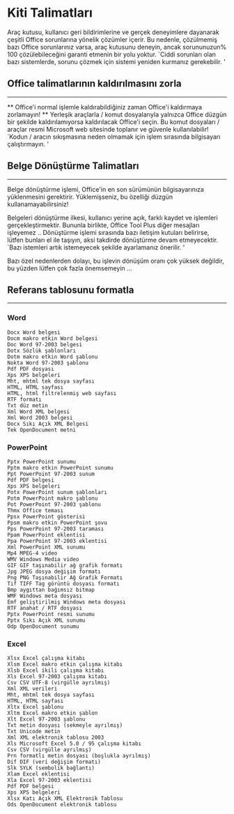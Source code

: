 # Kiti Talimatları

Araç kutusu, kullanıcı geri bildirimlerine ve gerçek deneyimlere dayanarak çeşitli Office sorunlarına yönelik çözümler içerir. Bu nedenle, çözülmemiş bazı Office sorunlarınız varsa, araç kutusunu deneyin, ancak sorununuzun% 100 çözülebileceğini garanti etmenin bir yolu yoktur. `Ciddi sorunları olan bazı sistemlerde, sorunu çözmek için sistemi yeniden kurmanız gerekebilir. '

## Office talimatlarının kaldırılmasını zorla

---

** Office'i normal işlemle kaldırabildiğiniz zaman Office'i kaldırmaya zorlamayın! ** Yerleşik araçlarla / komut dosyalarıyla yalnızca Office düzgün bir şekilde kaldırılamıyorsa kaldırılacak Office'i seçin. Bu komut dosyaları / araçlar resmi Microsoft web sitesinde toplanır ve güvenle kullanılabilir! `Kodun / aracın sıkışmasına neden olmamak için işlem sırasında bilgisayarı çalıştırmayın. '

## Belge Dönüştürme Talimatları

---

Belge dönüştürme işlemi, Office'in en son sürümünün bilgisayarınıza yüklenmesini gerektirir. Yüklemişseniz, bu özelliği düzgün kullanamayabilirsiniz!

Belgeleri dönüştürme ilkesi, kullanıcı yerine açık, farklı kaydet ve işlemleri gerçekleştirmektir. Bununla birlikte, Office Tool Plus diğer mesajları işleyemez .. Dönüştürme işlemi sırasında bazı iletişim kutuları belirirse, lütfen bunları el ile taşıyın, aksi takdirde dönüştürme devam etmeyecektir. `Bazı istemleri artık istemeyecek şekilde ayarlamanız önerilir. '

Bazı özel nedenlerden dolayı, bu işlevin dönüşüm oranı çok yüksek değildir, bu yüzden lütfen çok fazla önemsemeyin ...

## Referans tablosunu formatla

---

### Word

```
Docx Word belgesi
Docm makro etkin Word belgesi
Doc Word 97-2003 belgesi
Dotx Sözlük şablonları
Dotm makro etkin Word şablonu
Nokta Word 97-2003 şablonu
Pdf PDF dosyası
Xps XPS belgeleri
Mht, mhtml tek dosya sayfası
HTML, HTML sayfası
HTML, html filtrelenmiş web sayfası
RTF formatı
Txt düz metin
Xml Word XML belgesi
Xml Word 2003 belgesi
Docx Sıkı Açık XML Belgesi
Tek OpenDocument metni
```

### PowerPoint

```
Pptx PowerPoint sunumu
Pptm makro etkin PowerPoint sunumu
Ppt PowerPoint 97-2003 sunum
Pdf PDF belgesi
Xps XPS belgeleri
Potx PowerPoint sunum şablonları
Potm PowerPoint makro şablonu
Pot PowerPoint 97-2003 şablonu
Thmx Office teması
Ppsx PowerPoint gösterisi
Ppsm makro etkin PowerPoint şovu
Pps PowerPoint 97-2003 taraması
Ppam PowerPoint eklentisi
Ppa PowerPoint 97-2003 eklentisi
Xml PowerPoint XML sunumu
Mp4 MPEG-4 video
WMV Windows Media video
GIF GIF taşınabilir ağ grafik formatı
Jpg JPEG dosya değişim formatı
Png PNG Taşınabilir Ağ Grafik Formatı
Tif TIFF Tag görüntü dosyası formatı
Bmp aygıttan bağımsız bitmap
WMF Windows meta dosyası
Emf geliştirilmiş Windows meta dosyası
RTF anahat / RTF dosyası
Pptx PowerPoint resmi sunumu
Pptx Sıkı Açık XML sunumu
Odp OpenDocument sunumu
```
### Excel

```
Xlsx Excel çalışma kitabı
Xlsm Excel makro etkin çalışma kitabı
Xlsb Excel ikili çalışma kitabı
Xls Excel 97-2003 çalışma kitabı
Csv CSV UTF-8 (virgülle ayrılmış)
Xml XML verileri
Mht, mhtml tek dosya sayfası
HTML, HTML sayfası
Xltx Excel şablonu
Xltm Excel makro etkin şablon
Xlt Excel 97-2003 şablonu
Txt metin dosyası (sekmeyle ayrılmış)
Txt Unicode metin
Xml XML elektronik tablosu 2003
Xls Microsoft Excel 5.0 / 95 çalışma kitabı
Csv CSV (virgülle ayrılmış)
Prn formatlı metin dosyası (boşlukla ayrılmış)
Dif DIF (veri değişim formatı)
Slk SYLK (sembolik bağlantı)
Xlam Excel eklentisi
Xla Excel 97-2003 eklentisi
Pdf PDF belgesi
Xps XPS belgeleri
Xlsx Katı Açık XML Elektronik Tablosu
Ods OpenDocument elektronik tablosu
```